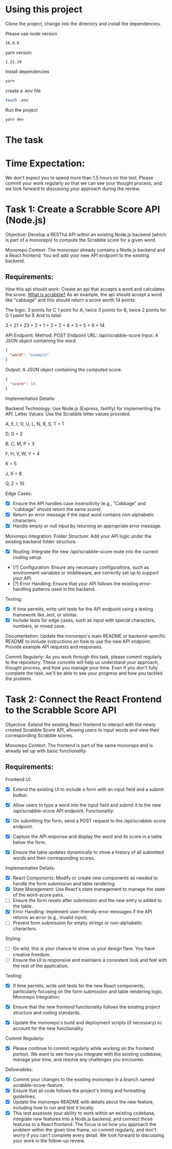 # Using this project

Clone the project, change into the directory and install the dependencies.

Please use
node version
```
16.0.0
```
yarn version
```
1.22.19
```

Install dependencies 
```bash
yarn
```

create a .env file
```bash
touch .env
```

Run the project
```bash
yarn dev
```

# The task

# Time Expectation:
We don't expect you to spend more than 1.5 hours on this test. Please commit your work regularly so that we can see your thought process, and we look forward to discussing your approach during the review.

# Task 1: Create a Scrabble Score API (Node.js)
Objective:
Develop a RESTful API within an existing Node.js backend (which is part of a monorepo) to compute the Scrabble score for a given word.

Monorepo Context:
The monorepo already contains a Node.js backend and a React frontend.
You will add your new API endpoint to the existing backend.

## Requirements:
How this api should work:
Create an api that accepts a word and calculates the score. 
[What is scrabble?](https://en.wikipedia.org/wiki/Scrabble)
As an example, the api should accept a word like "cabbage" and this should return a score worth 14 points:

The logic:
3 points for C
1 point for A, twice
3 points for B, twice
2 points for G
1 point for E
And to total:

3 + 2*1 + 2*3 + 2 + 1
= 3 + 2 + 6 + 3
= 5 + 9
= 14

API Endpoint:
Method: POST
Endpoint URL: /api/scrabble-score
Input: A JSON object containing the word.

```json
{
  "word": "example"
}
```

Output: A JSON object containing the computed score.
```json
{
  "score": 14
}
```

Implementation Details:

Backend Technology: Use Node.js (Express, fastify) for implementing the API.
Letter Values: Use the Scrabble letter values provided:

A, E, I, O, U, L, N, R, S, T = 1 

D, G = 2 

B, C, M, P = 3 

F, H, V, W, Y = 4 

K = 5 

J, X = 8 

Q, Z = 10

Edge Cases:
- [x] Ensure the API handles case insensitivity (e.g., "Cabbage" and "cabbage" should return the same score).
- [x] Return an error message if the input word contains non-alphabetic characters.
- [x] Handle empty or null input by returning an appropriate error message.

Monorepo Integration:
Folder Structure: Add your API logic under the existing backend folder structure.
- [x] Routing: Integrate the new /api/scrabble-score route into the current routing setup.
- [?] Configuration: Ensure any necessary configurations, such as environment variables or middleware, are correctly set up to support your API.
- [?] Error Handling: Ensure that your API follows the existing error-handling patterns used in the backend.

Testing:
- [x] If time permits, write unit tests for the API endpoint using a testing framework like Jest, or similar.
- [x] Include tests for edge cases, such as input with special characters, numbers, or mixed case.

Documentation:
Update the monorepo's main README or backend-specific README to include instructions on how to use the new API endpoint.
Provide example API requests and responses.

Commit Regularly:
As you work through this task, please commit regularly to the repository. These commits will help us understand your approach, thought process, and how you manage your time. Even if you don't fully complete the task, we'll be able to see your progress and how you tackled the problem.

# Task 2: Connect the React Frontend to the Scrabble Score API
Objective:
Extend the existing React frontend to interact with the newly created Scrabble Score API, allowing users to input words and view their corresponding Scrabble scores.

Monorepo Context:
The frontend is part of the same monorepo and is already set up with basic functionality.


## Requirements:

Frontend UI:
- [x] Extend the existing UI to include a form with an input field and a submit button.
- [x] Allow users to type a word into the input field and submit it to the new /api/scrabble-score API endpoint.
Functionality:

- [x] On submitting the form, send a POST request to the /api/scrabble-score endpoint.
- [x] Capture the API response and display the word and its score in a table below the form.
- [x] Ensure the table updates dynamically to show a history of all submitted words and their corresponding scores.

Implementation Details:
- [x] React Components: Modify or create new components as needed to handle the form submission and table rendering.
- [x] State Management: Use React's state management to manage the state of the word-score pairs.
- [ ] Ensure the form resets after submission and the new entry is added to the table.
- [x] Error Handling: Implement user-friendly error messages if the API returns an error (e.g., invalid input).
- [ ] Prevent form submission for empty strings or non-alphabetic characters.

Styling:
- [ ] Go wild, this is your chance to show us your design flare. You have creative freedom.
- [ ] Ensure the UI is responsive and maintains a consistent look and feel with the rest of the application.

Testing:
- [x] If time permits, write unit tests for the new React components, particularly focusing on the form submission and table rendering logic.
Monorepo Integration:

- [x] Ensure that the new frontend functionality follows the existing project structure and coding standards.
- [x] Update the monorepo's build and deployment scripts (if necessary) to account for the new functionality.

Commit Regularly:
- [x] Please continue to commit regularly while working on the frontend portion. We want to see how you integrate with the existing codebase, manage your time, and resolve any challenges you encounter.

Deliverables:
- [x] Commit your changes to the existing monorepo in a branch named scrabble-score-feature.
- [x] Ensure that all code follows the project's linting and formatting guidelines.
- [x] Update the monorepo README with details about the new feature, including how to run and test it locally.
- [x] This test assesses your ability to work within an existing codebase, integrate new features into a Node.js backend, and connect those features to a React frontend. The focus is on how you approach the problem within the given time frame, so commit regularly, and don't worry if you can't complete every detail. We look forward to discussing your work in the follow-up review.
